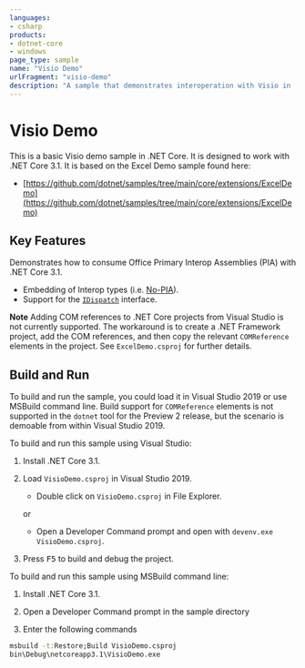 ```yaml
---
languages:
- csharp
products:
- dotnet-core
- windows
page_type: sample
name: "Visio Demo"
urlFragment: "visio-demo"
description: "A sample that demonstrates interoperation with Visio in .NET Core"
---
```


# Visio Demo

This is a basic Visio demo sample in .NET Core. It is designed to work with .NET Core 3.1. It is based on the Excel Demo sample found here:

- [https://github.com/dotnet/samples/tree/main/core/extensions/ExcelDemo](https://github.com/dotnet/samples/tree/main/core/extensions/ExcelDemo)

## Key Features

Demonstrates how to consume Office Primary Interop Assemblies (PIA) with .NET Core 3.1.

- Embedding of Interop types (i.e. [No-PIA](https://docs.microsoft.com/dotnet/framework/interop/type-equivalence-and-embedded-interop-types)).
- Support for the [`IDispatch`](https://docs.microsoft.com/windows/desktop/winauto/idispatch-interface) interface.

**Note** Adding COM references to .NET Core projects from Visual Studio is not currently supported. The workaround is to create a .NET Framework project, add the COM references, and then copy the relevant `COMReference` elements in the project. See `ExcelDemo.csproj` for further details.

## Build and Run

To build and run the sample, you could load it in Visual Studio 2019 or use MSBuild command line. Build support for `COMReference` elements is not supported in the `dotnet` tool for the Preview 2 release, but the scenario is demoable from within Visual Studio 2019.

To build and run this sample using Visual Studio:

1. Install .NET Core 3.1.

1. Load `VisioDemo.csproj` in Visual Studio 2019.
    - Double click on `VisioDemo.csproj` in File Explorer.

    or

    - Open a Developer Command prompt and open with `devenv.exe VisioDemo.csproj`.

1. Press <kbd>F5</kbd> to build and debug the project.

To build and run this sample using MSBuild command line:

1) Install .NET Core 3.1.

1) Open a Developer Command prompt in the sample directory

1) Enter the following commands

```cmd
msbuild -t:Restore;Build VisioDemo.csproj
bin\Debug\netcoreapp3.1\VisioDemo.exe
```

